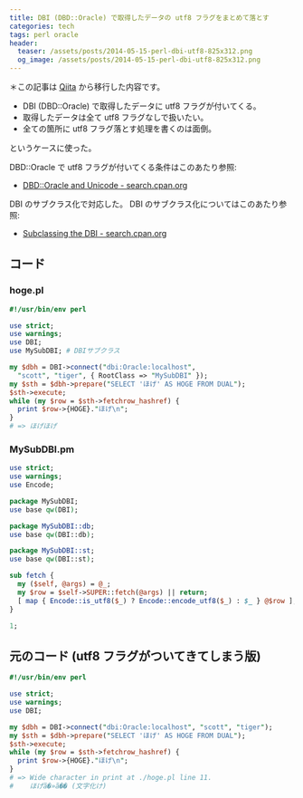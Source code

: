 ```yaml
---
title: DBI (DBD::Oracle) で取得したデータの utf8 フラグをまとめて落とす
categories: tech
tags: perl oracle
header:
  teaser: /assets/posts/2014-05-15-perl-dbi-utf8-825x312.png
  og_image: /assets/posts/2014-05-15-perl-dbi-utf8-825x312.png
---
```


＊この記事は [Qiita](http://qiita.com/akihyro/items/8ac372ff6ce188e372be) から移行した内容です。

* DBI (DBD::Oracle) で取得したデータに utf8 フラグが付いてくる。
* 取得したデータは全て utf8 フラグなしで扱いたい。
* 全ての箇所に utf8 フラグ落とす処理を書くのは面倒。

というケースに使った。

<!--more-->

DBD::Oracle で utf8 フラグが付いてくる条件はこのあたり参照:

* [DBD::Oracle and Unicode - search.cpan.org](http://search.cpan.org/~pythian/DBD-Oracle-1.74/lib/DBD/Oracle.pm#DBD::Oracle_and_Unicode)

DBI のサブクラス化で対応した。
DBI のサブクラス化についてはこのあたり参照:

* [Subclassing the DBI - search.cpan.org](http://search.cpan.org/dist/DBI/DBI.pm#Subclassing_the_DBI)

## コード

### hoge.pl

```perl
#!/usr/bin/env perl

use strict;
use warnings;
use DBI;
use MySubDBI; # DBIサブクラス

my $dbh = DBI->connect("dbi:Oracle:localhost",
  "scott", "tiger", { RootClass => "MySubDBI" });
my $sth = $dbh->prepare("SELECT 'ほげ' AS HOGE FROM DUAL");
$sth->execute;
while (my $row = $sth->fetchrow_hashref) {
  print $row->{HOGE}."ほげ\n";
}
# => ほげほげ
```

### MySubDBI.pm

```perl
use strict;
use warnings;
use Encode;

package MySubDBI;
use base qw(DBI);

package MySubDBI::db;
use base qw(DBI::db);

package MySubDBI::st;
use base qw(DBI::st);

sub fetch {
  my ($self, @args) = @_;
  my $row = $self->SUPER::fetch(@args) || return;
  [ map { Encode::is_utf8($_) ? Encode::encode_utf8($_) : $_ } @$row ];
}

1;
```

## 元のコード (utf8 フラグがついてきてしまう版)

```perl
#!/usr/bin/env perl

use strict;
use warnings;
use DBI;

my $dbh = DBI->connect("dbi:Oracle:localhost", "scott", "tiger");
my $sth = $dbh->prepare("SELECT 'ほげ' AS HOGE FROM DUAL");
$sth->execute;
while (my $row = $sth->fetchrow_hashref) {
  print $row->{HOGE}."ほげ\n";
}
# => Wide character in print at ./hoge.pl line 11.
#    ほげã�»ã�� (文字化け)
```
